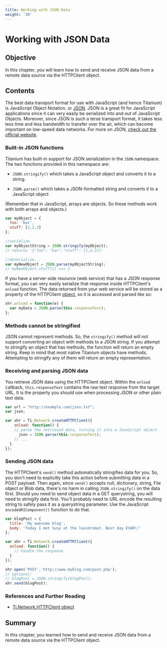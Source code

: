 ```yaml
---
title: Working with JSON Data
weight: '30'
---
```


# Working with JSON Data

## Objective

In this chapter, you will learn how to send and receive JSON data from a remote data source via the HTTPClient object.

## Contents

The best data transport format for use with JavaScript (and hence Titanium) is JavaScript Object Notation, or [JSON](http://json.org). JSON is a great fit for JavaScript applications since it can very easily be serialized into and out of JavaScript Objects. Moreover, since JSON is such a terse transport format, it takes less less time and less bandwidth to transfer over the air, which can become important on low-speed data networks. For more on JSON, [check out the official website](http://json.org).

### Built-in JSON functions

Titanium has built-in support for JSON serialization in the `JSON` namespace. The two functions provided in this namespace are:

* `JSON.stringify()` which takes a JavaScript object and converts it to a string.

* `JSON.parse()` which takes a JSON-formatted string and converts it to a JavaScript object

(Remember that in JavaScript, arrays are objects. So these methods work with both arrays and objects.)

```javascript
var myObject = {
  foo: 'bar',
  stuff: [1,2,3]
};

//serialize
var myObjectString = JSON.stringify(myObject);
// returns '{"foo": "bar","stuff": [1,2,3]}'

//deserialize...
var myNewObject = JSON.parse(myObjectString);
// myNewObject.stuff[1] === 2
```

If you have a server-side resource (web service) that has a JSON response format, you can very easily serialize that response inside HTTPClient's `onload` function. The data returned from your web service will be stored as a property of the HTTPClient [object](http://developer.appcelerator.com/apidoc/mobile/latest/Titanium.Network.HTTPClient-object.html), so it is accessed and parsed like so:

```javascript
xhr.onload = function(e) {
  var myData = JSON.parse(this.responseText);
};
```

### Methods cannot be stringified

JSON cannot represent methods. So, the `stringify()` method will not support converting an object with methods to a JSON string. If you attempt to stringify an object that has methods, the function will return an empty string. Keep in mind that most native Titanium objects have methods. Attempting to stringify any of them will return an empty representation.

### Receiving and parsing JSON data

You retrieve JSON data using the HTTPClient object. Within the `onload` callback, `this.responseText` contains the raw text response from the target URL. It is the property you should use when processing JSON or other plain text data.

```javascript
var url = "http://example.com/json.txt";
var json;

var xhr = Ti.Network.createHTTPClient({
    onload: function() {
    // parse the retrieved data, turning it into a JavaScript object
      json = JSON.parse(this.responseText);
    // ...
  }
});
```

### Sending JSON data

The HTTPClient's `send()` method automatically stringifies data for you. So, you don't need to explicitly take this action before submitting data in a POST payload. Then again, since `send()` accepts null, dictionary, string, File object or Blob data, there's no harm in calling `JSON.stringify()` on the data first. Should you need to send object data in a GET querystring, you will need to stringify data first. You'll probably need to URL encode the resulting string to safely pass it as a querystring parameter. Use the JavaScript `encodeURIComponent()` function to do that.

```javascript
var blogPost = {
  title: 'My awesome blog',
  body: 'Today I met Susy at the laundromat. Best day EVAR\!'
};

var xhr = Ti.Network.createHTTPClient({
  onload: function() {
    // handle the response
  }
});

xhr.open('POST','http://www.myblog.com/post.php');
// optional:
// blogPost = JSON.stringify(blogPost);
xhr.send(blogPost);
```

### References and Further Reading

* [Ti.Network.HTTPClient object](http://developer.appcelerator.com/apidoc/mobile/latest/Titanium.Network.HTTPClient-object)

## Summary

In this chapter, you learned how to send and receive JSON data from a remote data source via the HTTPClient object.
